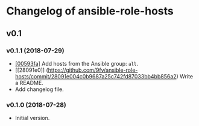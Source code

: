Changelog of ansible-role-hosts
===============================

## v0.1

### v0.1.1 (2018-07-29)

* [[00593fa]](https://github.com/9fv/ansible-role-hosts/commit/00593fa6e563ca97b85053bdab4e6a7aef799eb2) Add hosts from the Ansible group: `all`.
* [[28091e0]] (https://github.com/9fv/ansible-role-hosts/commit/28091e004c0b9687a25c742fd87033bb4bb856a2) Write a README.
* Add changelog file.


### v0.1.0 (2018-07-28)

* Initial version.
